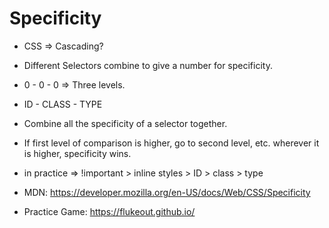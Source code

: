 # Specificity

- CSS => Cascading?
- Different Selectors combine to give a number for specificity.


- 0  - 0     - 0     => Three levels. 
- ID - CLASS - TYPE

- Combine all the specificity of a selector together. 
- If first level of comparison is higher, go to second level, etc. wherever it is higher, specificity wins. 

- in practice 
=> !important > inline styles > ID > class > type

- MDN: https://developer.mozilla.org/en-US/docs/Web/CSS/Specificity
- Practice Game: https://flukeout.github.io/
